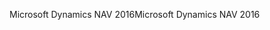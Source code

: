 <span data-ttu-id="3db86-101">Microsoft Dynamics NAV 2016</span><span class="sxs-lookup"><span data-stu-id="3db86-101">Microsoft Dynamics NAV 2016</span></span>